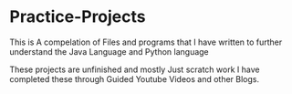 # Practice-Projects
This is A compelation of Files and programs that I have written to further understand the Java Language and Python language

These projects are unfinished and mostly Just scratch work I have completed these through Guided Youtube Videos and other Blogs. 
